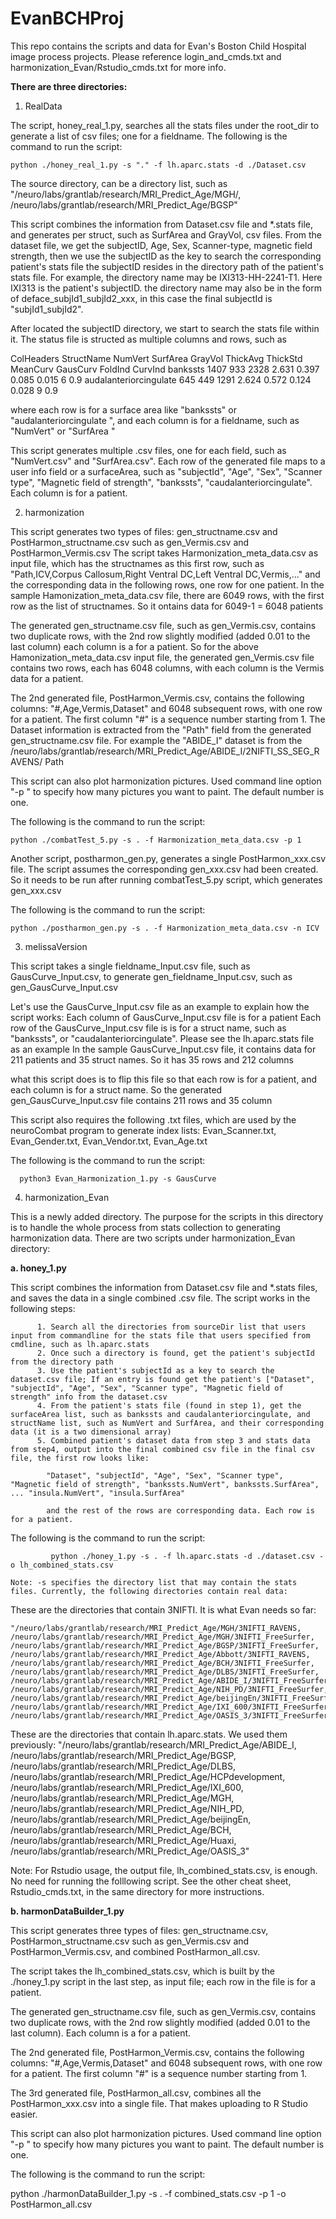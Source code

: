 # EvanBCHProj

This repo contains the scripts and data for Evan's Boston Child Hospital image process projects. Please reference login_and_cmds.txt and harmonization_Evan/Rstudio_cmds.txt for more info.

**There are three directories:**

1. RealData

  The script, honey_real_1.py, searches all the stats files under the root_dir to generate  a list of csv files; one for a fieldname. The following is the command to run the script:
  
    python ./honey_real_1.py -s "." -f lh.aparc.stats -d ./Dataset.csv

The source directory, can be a directory list, such as 
"/neuro/labs/grantlab/research/MRI_Predict_Age/MGH/, /neuro/labs/grantlab/research/MRI_Predict_Age/BGSP"

This script combines the information from Dataset.csv file and *.stats file,
and generates per struct, such as SurfArea and GrayVol, csv files. From the dataset file, we get the subjectID, Age, Sex, Scanner-type, magnetic field strength,
then we use the subjectID as the key to search the corresponding patient's stats file
the subjectID resides in the directory path of the patient's stats file. For example, the 
directory name may be IXI313-HH-2241-T1. Here IXI313 is the patient's subjectID.
the directory name may also be in the form of deface_subjId1_subjId2_xxx, in this case
the final subjectId is "subjId1_subjId2".

After located the subjectID directory, we start to search the stats file within it. The status 
file is structed as multiple columns and rows, such as

ColHeaders StructName NumVert SurfArea GrayVol ThickAvg ThickStd MeanCurv GausCurv FoldInd CurvInd
bankssts                                 1407    933   2328  2.631 0.397     0.085     0.015        6     0.9
audalanteriorcingulate                   645    449   1291  2.624 0.572     0.124     0.028        9     0.9

where each row is for a surface area like "bankssts" or "audalanteriorcingulate ", 
and each column is for a fieldname, such as "NumVert" or "SurfArea "

This script generates multiple .csv files, one for each field, such as "NumVert.csv" and "SurfArea.csv". Each row of the generated file maps to a user info field or a surfaceArea, such as "subjectId", "Age", "Sex", "Scanner type", "Magnetic field of strength", "bankssts", "caudalanteriorcingulate". Each column is for a patient.
  
2. harmonization

  This script generates two types of files: gen_structname.csv and PostHarmon_structname.csv
such as gen_Vermis.csv and PostHarmon_Vermis.csv
The script takes Harmonization_meta_data.csv as input file, which has the structnames as
this first row, such as
"Path,ICV,Corpus Callosum,Right Ventral DC,Left Ventral DC,Vermis,..."
and the corresponding data in the following rows, one row for one patient.
In the sample Hamonization_meta_data.csv file, there are 6049 rows, with the first row as the list of structnames. So it ontains data for 6049-1 = 6048 patients

  The generated gen_structname.csv file, such as gen_Vermis.csv, contains two duplicate 
rows, with the 2nd row slightly modified (added 0.01 to the last column)
each column is a for a patient. So for the above Hamonization_meta_data.csv input file, the generated gen_Vermis.csv file contains two rows, each has 6048 columns, with each column is the Vermis data for a patient.

  The 2nd generated file, PostHarmon_Vermis.csv, contains the following columns: 
"#,Age,Vermis,Dataset"
and 6048 subsequent rows, with one row for a patient.
The first column "#" is a sequence number starting from 1.
The Dataset information is extracted from the "Path" field from the generated gen_structname.csv file. For example the "ABIDE_I" dataset is from the
/neuro/labs/grantlab/research/MRI_Predict_Age/ABIDE_I/2NIFTI_SS_SEG_RAVENS/ Path

  This script can also plot harmonization pictures. Used command line option "-p "
to specify how many pictures you want to paint. The default number is one.

  The following is the command to run the script:

    python ./combatTest_5.py -s . -f Harmonization_meta_data.csv -p 1
    
    
  Another script,  postharmon_gen.py, generates a single PostHarmon_xxx.csv file.
The script assumes the corresponding gen_xxx.csv had been created.
So it needs to be run after running combatTest_5.py script, which generates gen_xxx.csv

  The following is the command to run the script:

    python ./postharmon_gen.py -s . -f Harmonization_meta_data.csv -n ICV 

3. melissaVersion

  This script takes a single fieldname_Input.csv file, such as GausCurve_Input.csv, 
to generate gen_fieldname_Input.csv, such as gen_GausCurve_Input.csv

  Let's use the GausCurve_Input.csv file as an example to explain how the script works:
Each column of GausCurve_Input.csv file is for a patient
Each row of the GausCurve_Input.csv file is is for a struct name, such as "bankssts",
or "caudalanteriorcingulate". Please see the lh.aparc.stats file as an example
In the sample GausCurve_Input.csv file, it contains data for 211 patients and 35 struct
names. So it has 35 rows and 212 columns

  what this script does is to flip this file so that each row is for a patient, and 
each column is for a struct name. So the generated gen_GausCurve_Input.csv file
contains 211 rows and 35 column

  This script also requires the following .txt files, which are used by the neuroCombat
program to generate index lists:
Evan_Scanner.txt, Evan_Gender.txt, Evan_Vendor.txt, Evan_Age.txt

  The following is the command to run the script:
  
      python3 Evan_Harmonization_1.py -s GausCurve
      
 4. harmonization_Evan
 
  This is a newly added directory. The purpose for the scripts in this directory is to handle the whole process from stats collection to generating harmonization data. There are two scripts under harmonization_Evan directory:
  
  **a. honey_1.py**
    
  This script combines the information from Dataset.csv file and *.stats files, and saves the data in a single combined .csv file. The script works in the following steps:
	  
	      1. Search all the directories from sourceDir list that users input from commandline for the stats file that users specified from cmdline, such as lh.aparc.stats
	      2. Once such a directory is found, get the patient's subjectId from the directory path
	      3. Use the patient's subjectId as a key to search the dataset.csv file; If an entry is found get the patient's ["Dataset", "subjectId", "Age", "Sex", "Scanner type", "Magnetic field of strength" info from the dataset.csv
	      4. From the patient's stats file (found in step 1), get the surfaceArea list, such as bankssts and caudalanteriorcingulate, and structName list, such as NumVert and SurfArea, and their corresponding data (it is a two dimensional array)
	      5. Combined patient's dataset data from step 3 and stats data from step4, output into the final combined csv file in the final csv file, the first row looks like:
        	
        	"Dataset", "subjectId", "Age", "Sex", "Scanner type", "Magnetic field of strength", "bankssts.NumVert", bankssts.SurfArea", ... "insula.NumVert", "insula.SurfArea"
        
        	and the rest of the rows are corresponding data. Each row is for a patient.
      
  The following is the command to run the script:
    
			 python ./honey_1.py -s . -f lh.aparc.stats -d ./dataset.csv -o lh_combined_stats.csv
        
    Note: -s specifies the directory list that may contain the stats files. Currently, the following directories contain real data:
    
  These are the directories that contain 3NIFTI. It is what Evan needs so far:
  
    "/neuro/labs/grantlab/research/MRI_Predict_Age/MGH/3NIFTI_RAVENS, /neuro/labs/grantlab/research/MRI_Predict_Age/MGH/3NIFTI_FreeSurfer, /neuro/labs/grantlab/research/MRI_Predict_Age/BGSP/3NIFTI_FreeSurfer, /neuro/labs/grantlab/research/MRI_Predict_Age/Abbott/3NIFTI_RAVENS, /neuro/labs/grantlab/research/MRI_Predict_Age/BCH/3NIFTI_FreeSurfer, /neuro/labs/grantlab/research/MRI_Predict_Age/DLBS/3NIFTI_FreeSurfer, /neuro/labs/grantlab/research/MRI_Predict_Age/ABIDE_I/3NIFTI_FreeSurfer, /neuro/labs/grantlab/research/MRI_Predict_Age/NIH_PD/3NIFTI_FreeSurfer, /neuro/labs/grantlab/research/MRI_Predict_Age/beijingEn/3NIFTI_FreeSurfer, /neuro/labs/grantlab/research/MRI_Predict_Age/IXI_600/3NIFTI_FreeSurfer, /neuro/labs/grantlab/research/MRI_Predict_Age/OASIS_3/3NIFTI_FreeSurfer"

  These are the directories that contain lh.aparc.stats. We used them previously:
    "/neuro/labs/grantlab/research/MRI_Predict_Age/ABIDE_I, /neuro/labs/grantlab/research/MRI_Predict_Age/BGSP, /neuro/labs/grantlab/research/MRI_Predict_Age/DLBS, /neuro/labs/grantlab/research/MRI_Predict_Age/HCPdevelopment, /neuro/labs/grantlab/research/MRI_Predict_Age/IXI_600, /neuro/labs/grantlab/research/MRI_Predict_Age/MGH, /neuro/labs/grantlab/research/MRI_Predict_Age/NIH_PD, /neuro/labs/grantlab/research/MRI_Predict_Age/beijingEn, /neuro/labs/grantlab/research/MRI_Predict_Age/BCH, /neuro/labs/grantlab/research/MRI_Predict_Age/Huaxi, /neuro/labs/grantlab/research/MRI_Predict_Age/OASIS_3"
  
 Note: For Rstudio usage, the output file,  lh_combined_stats.csv, is enough. No need for running the folllowing script. See the other cheat sheet, Rstudio_cmds.txt, in the same directory for more instructions.
    
 **b.  harmonDataBuilder_1.py**
    
 This script generates three types of files: gen_structname.csv, PostHarmon_structname.csv such as gen_Vermis.csv and PostHarmon_Vermis.csv, and combined PostHarmon_all.csv. 
    
 The script takes the lh_combined_stats.csv, which is built by the ./honey_1.py script in the last step, as input file; each row in the file is for a patient.

The generated gen_structname.csv file, such as gen_Vermis.csv, contains two duplicate rows, with the 2nd row slightly modified (added 0.01 to the last column). Each column is a for a patient.

The 2nd generated file, PostHarmon_Vermis.csv, contains the following columns:
    "#,Age,Vermis,Dataset" and 6048 subsequent rows, with one row for a patient. The first column "#" is a sequence number starting from 1. 

The 3rd generated file, PostHarmon_all.csv, combines all the PostHarmon_xxx.csv into a single file. That makes uploading to R Studio easier.

This script can also plot harmonization pictures. Used command line option "-p " to specify how many pictures you want to paint. The default number is one.
    
The following is the command to run the script:
     
  python ./harmonDataBuilder_1.py -s . -f combined_stats.csv -p 1 -o PostHarmon_all.csv 